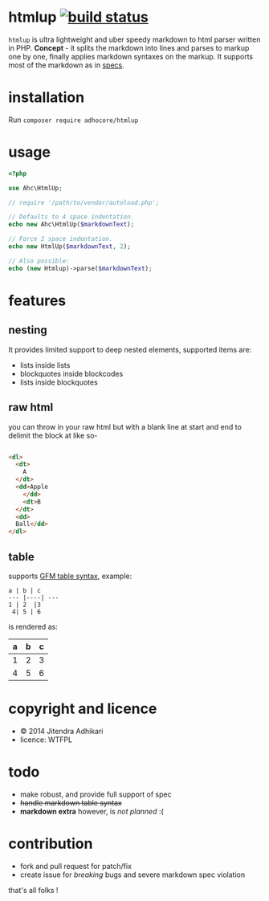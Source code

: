 # htmlup [![build status](https://travis-ci.org/adhocore/htmlup.svg?branch=master)](https://travis-ci.org/adhocore/htmlup)

`htmlup` is ultra lightweight and uber speedy markdown to html parser written in PHP.
**Concept** - it splits the markdown into lines and parses to markup one by one, finally applies markdown syntaxes on the markup.
It supports most of the markdown as in [specs](https://github.com/adam-p/markdown-here/wiki/Markdown-Cheatsheet "cheatsheet"). 


# installation

Run `composer require adhocore/htmlup`


# usage

```php
<?php

use Ahc\HtmlUp;

// require '/path/to/vendor/autoload.php';

// Defaults to 4 space indentation.
echo new Ahc\HtmlUp($markdownText);

// Force 2 space indentation.
echo new HtmlUp($markdownText, 2);

// Also possible:
echo (new Htmlup)->parse($markdownText);
```


# features

## nesting

It provides limited support to deep nested elements, supported items are:

- lists inside lists 
- blockquotes inside blockcodes 
- lists inside blockquotes 

## raw html

you can throw in your raw html but with a blank line at start and end to delimit the block at like so-

```html

<dl>
  <dt>
  	A
  </dt>
  <dd>Apple 
  	</dd>
  	<dt>B
  </dt>
  <dd>
  Ball</dd>
</dl>

```

## table

supports [GFM table syntax](https://help.github.com/articles/github-flavored-markdown/#tables), example:

```
a | b | c
--- |----| ---
1 | 2  |3
 4| 5 | 6
```

is rendered as:

a | b | c
--- |----| ---
1 | 2  |3
 4| 5 | 6


# copyright and licence

- &copy; 2014 Jitendra Adhikari
- licence: WTFPL


# todo

- make robust, and provide full support of spec
- ~~handle markdown table syntax~~
- **markdown extra** however, is _not planned_ :(


# contribution

- fork and pull request for patch/fix
- create issue for _breaking_ bugs and severe markdown spec violation


that's all folks !
